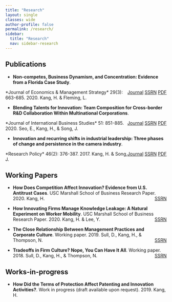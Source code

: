 ```yaml
---
title: "Research"
layout: single
classes: wide
author-profile: false
permalink: /research/
sidebar:
  title: "Research"
  nav: sidebar-research
---
```

## Publications

+ **Non-competes, Business Dynamism, and Concentration: Evidence from a Florida Case Study**.
<span style="float:right">
  <a href="http://dx.doi.org/10.1111/jems.12349" class="btn btn--warning btn--small">Journal</a>
  <a href="https://papers.ssrn.com/sol3/papers.cfm?abstract_id=3172477" class="btn btn--info btn--small">SSRN</a>
  <a href="http://dx.doi.org/10.1111/jems.12349" class="btn btn--danger btn--small">PDF</a>
</span>
*Journal of Economics & Management Strategy* 29(3): 663-685. 2020. Kang, H. & Fleming, L. 
    
+ **Blending Talents for Innovation: Team Composition for Cross-border R&D Collaboration Within Multinational Corporations**.
<span style="float:right">
  <a href="https://doi.org/10.1057/s41267-020-00331-z" class="btn btn--warning btn--small">Journal</a>
  <a href="https://papers.ssrn.com/sol3/papers.cfm?abstract_id=3575878" class="btn btn--info btn--small">SSRN</a>
  <a href="http://dx.doi.org/10.1111/jems.12349" class="btn btn--danger btn--small">PDF</a>
</span>
*Journal of International Business Studies* 51: 851-885. 2020. Seo, E., Kang, H., & Song, J.

+ **Innovation and recurring shifts in industrial leadership: Three phases of change and persistence in the camera industry**.
<span style="float:right">
  <a href="https://www.sciencedirect.com/science/article/pii/S004873331630138X" class="btn btn--warning btn--small">Journal</a>
  <a href="https://papers.ssrn.com/sol3/papers.cfm?abstract_id=3172481" class="btn btn--info btn--small">SSRN</a>
  <a href="http://dx.doi.org/10.1111/jems.12349" class="btn btn--danger btn--small">PDF</a>
</span>
*Research Policy* 46(2): 376-387. 2017. Kang, H. & Song, J.
 
## Working Papers

+ **How Does Competition Affect Innovation? Evidence from U.S. Antitrust Cases**.  USC Marshall School of Business Research Paper. 2020. Kang, H.<span style="float:right"><a href="https://papers.ssrn.com/sol3/papers.cfm?abstract_id=3516974" class="btn btn--info btn--small">SSRN</a></span>

+ **How Innovating Firms Manage Knowledge Leakage: A Natural Experiment on Worker Mobility**. USC Marshall School of Business Research Paper. 2020. Kang, H. & Lee, Y.<span style="float:right"><a href="https://papers.ssrn.com/sol3/papers.cfm?abstract_id=3171829" class="btn btn--info btn--small">SSRN</a></span>

+ **The Close Relationship Between Management Practices and Corporate Culture**. Working paper. 2019. Sull, D., Kang, H., & Thompson, N.<span style="float:right"><a href="https://papers.ssrn.com/sol3/papers.cfm?abstract_id=3462116" class="btn btn--info btn--small">SSRN</a></span>

+ **Tradeoffs in Firm Culture? Nope, You Can Have It All**. Working paper. 2018. Sull, D., Kang, H., & Thompson, N.<span style="float:right"><a href="https://papers.ssrn.com/sol3/papers.cfm?abstract_id=3228167" class="btn btn--info btn--small">SSRN</a></span>

## Works-in-progress

+ **How Did the Terms of Protection Affect Patenting and Innovation Activities?**.  Work in progress (draft available upon request). 2019. Kang, H.
